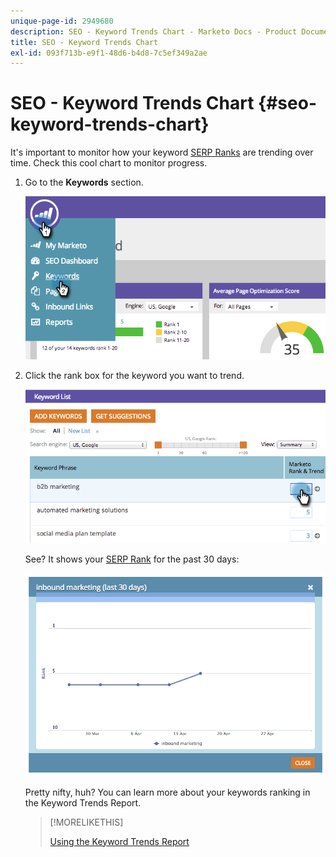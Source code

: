 ```yaml
---
unique-page-id: 2949680
description: SEO - Keyword Trends Chart - Marketo Docs - Product Documentation
title: SEO - Keyword Trends Chart
exl-id: 093f713b-e9f1-48d6-b4d8-7c5ef349a2ae
---
```

# SEO - Keyword Trends Chart {#seo-keyword-trends-chart}

It's important to monitor how your keyword [SERP Ranks](/help/marketo/product-docs/additional-apps/seo/understanding-seo/understanding-search-engine-optimization.md) are trending over time. Check this cool chart to monitor progress.

1. Go to the **Keywords** section.

   ![](assets/image2014-9-18-12-3a5-3a7.png)

1. Click the rank box for the keyword you want to trend.

   ![](assets/image2014-9-18-12-3a5-3a11.png)

   See? It shows your [SERP Rank](/help/marketo/product-docs/additional-apps/seo/understanding-seo/understanding-search-engine-optimization.md) for the past 30 days:

   ![](assets/image2014-9-18-12-3a5-3a14.png)

   Pretty nifty, huh? You can learn more about your keywords ranking in the Keyword Trends Report.

   >[!MORELIKETHIS]
   >
   >[Using the Keyword Trends Report](../../../../product-docs/additional-apps/seo/reports/seo-use-the-keyword-trends-report.md)
